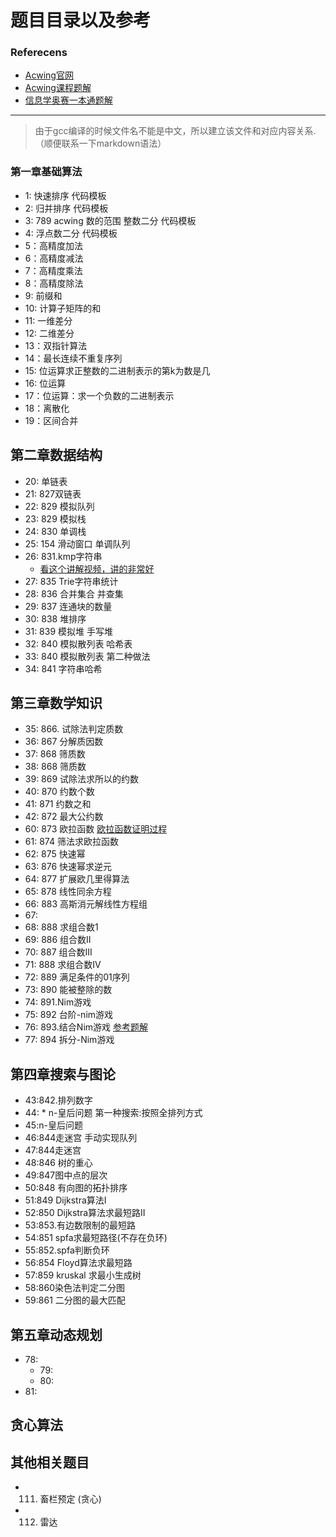 # 题目目录以及参考

### Referecens
- [Acwing官网](https://www.acwing.com/activity/content/introduction/11/)
- [Acwing课程题解](https://www.cnblogs.com/littlehb/p/15393332.html)
- [信息学奥赛一本通题解](https://www.cnblogs.com/bianchengmao/p/16712975.html)


---

> 由于gcc编译的时候文件名不能是中文，所以建立该文件和对应内容关系.（顺便联系一下markdown语法）


### 第一章基础算法 
- 1: 快速排序 代码模板
- 2: 归并排序 代码模板
- 3: 789 acwing 数的范围 整数二分 代码模板
- 4: 浮点数二分 代码模板
- 5：高精度加法
- 6：高精度减法
- 7：高精度乘法
- 8：高精度除法
- 9: 前缀和
- 10: 计算子矩阵的和
- 11: 一维差分
- 12: 二维差分
- 13：双指针算法
- 14：最长连续不重复序列 
- 15: 位运算求正整数的二进制表示的第k为数是几
- 16: 位运算
- 17：位运算：求一个负数的二进制表示
- 18：离散化
- 19：区间合并

## 第二章数据结构
- 20: 单链表
- 21: 827双链表
- 22: 829 模拟队列
- 23: 829 模拟栈
- 24: 830 单调栈
- 25: 154 滑动窗口 单调队列
- 26: 831.kmp字符串
    - [看这个讲解视频，讲的非常好](https://www.bilibili.com/video/BV16X4y137qw/?spm_id_from=333.788.recommend_more_video.0&vd_source=3651831945f1b74a216c8bf754bd384c)
- 27: 835 Trie字符串统计
- 28: 836 合并集合 并查集
- 29: 837 连通块的数量
- 30: 838 堆排序
- 31: 839 模拟堆 手写堆
- 32: 840 模拟散列表 哈希表
- 33: 840 模拟散列表 第二种做法
- 34: 841 字符串哈希 

## 第三章数学知识
- 35: 866. 试除法判定质数
- 36: 867 分解质因数
- 37: 868 筛质数
- 38: 868 筛质数
- 39: 869 试除法求所以的约数
- 40: 870 约数个数
- 41: 871 约数之和 
- 42: 872 最大公约数 
- 60: 873 欧拉函数 [欧拉函数证明过程](https://www.cnblogs.com/littlehb/p/15341544.html)
- 61: 874 筛法求欧拉函数
- 62: 875 快速幂
- 63: 876 快速幂求逆元
- 64: 877 扩展欧几里得算法
- 65: 878 线性同余方程
- 66: 883 高斯消元解线性方程组
- 67:
- 68: 888 求组合数1
- 69: 886 组合数II
- 70: 887 组合数III
- 71: 888 求组合数IV
- 72: 889 满足条件的01序列
- 73: 890 能被整除的数
- 74: 891.Nim游戏
- 75: 892 台阶-nim游戏
- 76: 893.结合Nim游戏 [参考题解](https://www.acwing.com/solution/content/23435/)
- 77: 894 拆分-Nim游戏

## 第四章搜索与图论
- 43:842.排列数字
- 44: * n-皇后问题 第一种搜索:按照全排列方式
- 45:n-皇后问题
- 46:844走迷宫 手动实现队列
- 47:844走迷宫
- 48:846 树的重心
- 49:847图中点的层次
- 50:848 有向图的拓扑排序
- 51:849 Dijkstra算法I
- 52:850 Dijkstra算法求最短路II
- 53:853.有边数限制的最短路
- 54:851 spfa求最短路径(不存在负环)
- 55:852.spfa判断负环 
- 56:854 Floyd算法求最短路
- 57:859 kruskal 求最小生成树
- 58:860染色法判定二分图
- 59:861 二分图的最大匹配

## 第五章动态规划
- 78:
    - 79:
    - 80:
- 81: 


## 贪心算法


## 其他相关题目
- 111. 畜栏预定 (贪心)
- 112. 雷达
